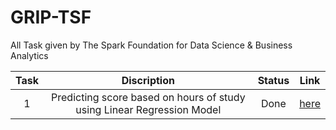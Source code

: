 # GRIP-TSF
All Task given by The Spark Foundation for Data Science &amp; Business Analytics

|Task|Discription|Status|Link|
|:-----:|:----:|:---:|:---:|
|1|Predicting score based on hours of study using Linear Regression Model|Done|[here](Task1)|

[Task1]: https://twitter.com/Ashwin__Solanki